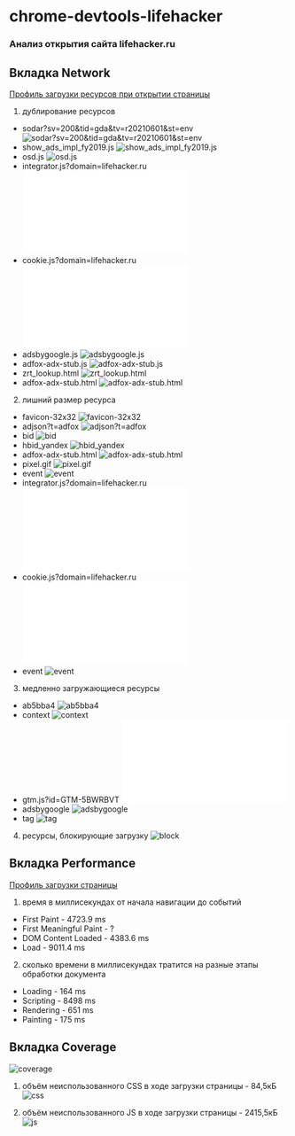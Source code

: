 # chrome-devtools-lifehacker
### Анализ открытия сайта lifehacker.ru


## Вкладка Network
[Профиль загрузки ресурсов при открытии страницы](lifehacker.ru.har)

1.	дублирование ресурсов
* sodar?sv=200&tid=gda&tv=r20210601&st=env
![sodar?sv=200&tid=gda&tv=r20210601&st=env](/screenshots/duplicate/sodar?sv=200&tid=gda&tv=r20210601&st=env.jpeg)
* show_ads_impl_fy2019.js
![show_ads_impl_fy2019.js](/screenshots/duplicate/show_ads_impl_fy2019.jpeg)
* osd.js
![osd.js](/screenshots/duplicate/osd.jpeg)
* integrator.js?domain=lifehacker.ru
![integrator.js?domain=lifehacker.ru](/screenshots/duplicate/integrator.js?domain=lifehacker.ru.jpeg)
* cookie.js?domain=lifehacker.ru
![cookie.js?domain=lifehacker.ru](/screenshots/duplicate/cookie.js?domain=lifehacker.ru.jpeg)
* adsbygoogle.js
![adsbygoogle.js](/screenshots/duplicate/adsbygoogle.jpeg)
* adfox-adx-stub.js
![adfox-adx-stub.js](/screenshots/duplicate/adfox-adx-stub.jpeg)
* zrt_lookup.html
![zrt_lookup.html](/screenshots/duplicate/zrt_lookup.jpeg)
* adfox-adx-stub.html
![adfox-adx-stub.html](/screenshots/duplicate/adfox-adx-stub-html.jpeg)

2.	лишний размер ресурса
* favicon-32x32
![favicon-32x32](/screenshots/excess/favicon-32x32.jpeg)
* adjson?t=adfox
![adjson?t=adfox](/screenshots/excess/adjson?t=adfox.jpeg)
* bid
![bid](/screenshots/excess/bid.jpeg)
* hbid_yandex
![hbid_yandex](/screenshots/excess/hbid_yandex.jpeg)
* adfox-adx-stub.html
![adfox-adx-stub.html](/screenshots/excess/adfox-adx-stub.html.jpeg)
* pixel.gif
![pixel.gif](/screenshots/excess/pixel.jpeg)
* event
![event](/screenshots/excess/event.jpeg)
* integrator.js?domain=lifehacker.ru
![integrator.js?domain=lifehacker.ru](/screenshots/excess/integrator.js?domain=lifehacker.ru.jpeg)
* cookie.js?domain=lifehacker.ru
![cookie.js?domain=lifehacker.ru](/screenshots/excess/cookie.js?domain=lifehacker.ru.jpeg)
* event
![event](/screenshots/excess/event2.jpeg)

3.	медленно загружающиеся ресурсы
* ab5bba4
![ab5bba4](/screenshots/slow/ab5bba4.jpeg)
* context
![context](/screenshots/slow/context.jpeg)
* gtm.js?id=GTM-5BWRBVT
![gtm.js?id=GTM-5BWRBVT](/screenshots/slow/gtm.js?id=GTM-5BWRBVT.jpeg)
* adsbygoogle
![adsbygoogle](/screenshots/slow/adsbygoogle.jpeg)
* tag
![tag](/screenshots/slow/tag.jpeg)

4.	ресурсы, блокирующие загрузку
![block](/screenshots/block/block.jpeg)



## Вкладка Performance
[Профиль загрузки страницы](Profile-20210606T111658.json)

1. время в миллисекундах от начала навигации до событий
* First Paint - 4723.9 ms
* First Meaningful Paint - ?
* DOM Content Loaded - 4383.6 ms
* Load - 9011.4 ms

2. сколько времени в миллисекундах тратится на разные этапы обработки документа
* Loading - 164 ms
* Scripting - 8498 ms
* Rendering - 651 ms
* Painting - 175 ms



## Вкладка Coverage
![coverage](/coverage.jpeg)

1. объём неиспользованного CSS в ходе загрузки страницы - 84,5кБ
![css](/screenshots/unused/css.jpeg)

2. объём неиспользованного JS в ходе загрузки страницы - 2415,5кБ
![js](/screenshots/unused/js.jpeg)
